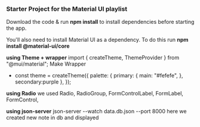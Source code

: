 ### Starter Project for the Material UI playlist

Download the code & run **npm install** to install dependencies before starting the app.

You'll also need to install Material UI as a dependency. To do this run **npm install @material-ui/core**



**using Theme + wrapper**
   import { createTheme, ThemeProvider } from "@mui/material";
   Make Wrapper <ThemeProvider theme={theme}></ThemeProvider>

* const theme = createTheme({
  palette: {
    primary: {
      main: "#fefefe",
    },
    secondary:purple
  },
});

**using Radio**
  we used Radio, RadioGroup, FormControlLabel, FormLabel, FormControl,

**using json-server**
   json-server --watch data.db.json --port 8000
   here we created new note in db and displayed

   

